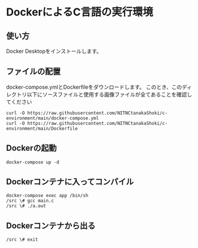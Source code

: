 # DockerによるC言語の実行環境

## 使い方

Docker Desktopをインストールします。

## ファイルの配置
docker-compose.ymlとDockerfileをダウンロードします。
このとき、このディレクトリ以下にソースファイルと使用する画像ファイルが全てあることを確認してください
```shell
curl -O https://raw.githubusercontent.com/NITNCtanakaShoki/c-environment/main/docker-compose.yml
curl -O https://raw.githubusercontent.com/NITNCtanakaShoki/c-environment/main/Dockerfile
````

## Dockerの起動
```shell
docker-compose up -d
```

## Dockerコンテナに入ってコンパイル
```shell
docker-compose exec app /bin/sh
/src \# gcc main.c
/src \# ./a.out
```

## Dockerコンテナから出る
```shell 
/src \# exit
```